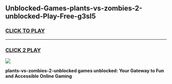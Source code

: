 
## Unblocked-Games-plants-vs-zombies-2-unblocked-Play-Free-g3sl5
<h3>
<a href="https://premium76.site?title=plants-vs-zombies-2-unblocked&ref=18A">CLICK TO PLAY</a></h3>
<hr>

<h3>
<a href="https://premium76.site?title=plants-vs-zombies-2-unblocked&ref=18A">CLICK 2 PLAY</a>
  
</h3>

<a href="https://premium76.site?title=plants-vs-zombies-2-unblocked&ref=18A"><img src="https://clearcache.store/games.png"></a>


**plants-vs-zombies-2-unblocked games unblocked: Your Gateway to Fun and Accessible Online Gaming**

